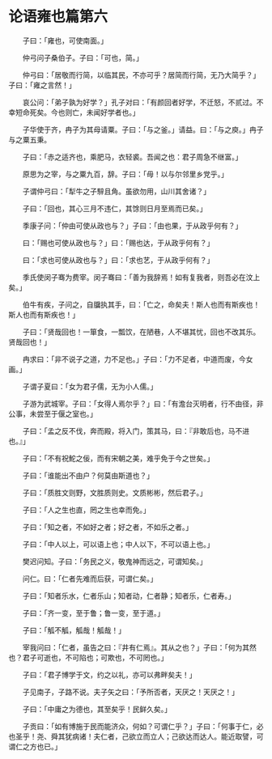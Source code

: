 # 论语雍也篇第六

　　子曰：「雍也，可使南面。」

　　仲弓问子桑伯子。子曰：「可也，简。」

　　仲弓曰：「居敬而行简，以临其民，不亦可乎？居简而行简，无乃大简乎？」子曰：「雍之言然！」

　　哀公问：「弟子孰为好学？」孔子对曰：「有颜回者好学，不迁怒，不贰过。不幸短命死矣。今也则亡，未闻好学者也。」

　　子华使于齐，冉子为其母请粟。子曰：「与之釜。」请益。曰：「与之庾。」冉子与之粟五秉。

　　子曰：「赤之适齐也，乘肥马，衣轻裘。吾闻之也：君子周急不继富。」

　　原思为之宰，与之粟九百，辞。子曰：「毋！以与尔邻里乡党乎。」

　　子谓仲弓曰：「犁牛之子騂且角。虽欲勿用，山川其舍诸？」

　　子曰：「回也，其心三月不违仁，其馀则日月至焉而已矣。」

　　季康子问：「仲由可使从政也与？」子曰：「由也果，于从政乎何有？」

　　曰：「赐也可使从政也与？」曰：「赐也达，于从政乎何有？」

　　曰：「求也可使从政也与？」曰：「求也艺，于从政乎何有？」

　　季氏使闵子骞为费宰。闵子骞曰：「善为我辞焉！如有复我者，则吾必在汶上矣。」

　　伯牛有疾，子问之，自牖执其手，曰：「亡之，命矣夫！斯人也而有斯疾也！斯人也而有斯疾也！」

　　子曰：「贤哉回也！一箪食，一瓢饮，在陋巷，人不堪其忧，回也不改其乐。贤哉回也！」

　　冉求曰：「非不说子之道，力不足也。」子曰：「力不足者，中道而废，今女画。」

　　子谓子夏曰：「女为君子儒，无为小人儒。」

　　子游为武城宰。子曰：「女得人焉尔乎？」曰：「有澹台灭明者，行不由径，非公事，未尝至于偃之室也。」

　　子曰：「孟之反不伐，奔而殿，将入门，策其马，曰：『非敢后也，马不进也。』」

　　子曰：「不有祝鮀之佞，而有宋朝之美，难乎免于今之世矣。」

　　子曰：「谁能出不由户？何莫由斯道也？」

　　子曰：「质胜文则野，文胜质则史。文质彬彬，然后君子。」

　　子曰：「人之生也直，罔之生也幸而免。」

　　子曰：「知之者，不如好之者；好之者，不如乐之者。」

　　子曰：「中人以上，可以语上也；中人以下，不可以语上也。」

　　樊迟问知。子曰：「务民之义，敬鬼神而远之，可谓知矣。」

　　问仁。曰：「仁者先难而后获，可谓仁矣。」

　　子曰：「知者乐水，仁者乐山；知者动，仁者静；知者乐，仁者寿。」

　　子曰：「齐一变，至于鲁；鲁一变，至于道。」

　　子曰：「觚不觚，觚哉！觚哉！」

　　宰我问曰：「仁者，虽告之曰：『井有仁焉』。其从之也？」子曰：「何为其然也？君子可逝也，不可陷也；可欺也，不可罔也。」

　　子曰：「君子博学于文，约之以礼，亦可以弗畔矣夫！」

　　子见南子，子路不说。夫子矢之曰：「予所否者，天厌之！天厌之！」

　　子曰：「中庸之为德也，其至矣乎！民鲜久矣。」

　　子贡曰：「如有博施于民而能济众，何如？可谓仁乎？」子曰：「何事于仁，必也圣乎！尧、舜其犹病诸！夫仁者，己欲立而立人；己欲达而达人。能近取譬，可谓仁之方也已。」